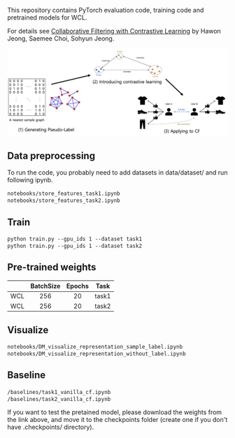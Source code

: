 This repository contains PyTorch evaluation code, training code and pretrained models for WCL.

For details see [Collaborative Filtering with Contrastive Learning](https://drive.google.com/file/d/13OCPVtxSA6A8jF4oOdLe79F-4jmC45UW/view?usp=share_link) by Hawon Jeong, Saemee Choi, Sohyun Jeong.

![WCL](img/framework.png)

## Data preprocessing
To run the code, you probably need to add datasets in data/dataset/ and run following ipynb.
```
notebooks/store_features_task1.ipynb
notebooks/store_features_task2.ipynb
```

## Train
```
python train.py --gpu_ids 1 --dataset task1
python train.py --gpu_ids 1 --dataset task2
```
## Pre-trained weights

|          | BatchSize | Epochs | Task  |
|----------|:----:|:---:|:---:|
|  WCL | 256 | 20  | task1 | [wcl_task1.pth]() |
|  WCL | 256 | 20  | task2 | [wcl_task2_pth]() |

## Visualize
```
notebooks/DM_visualize_representation_sample_label.ipynb
notebooks/DM_visualize_representation_without_label.ipynb
```

## Baseline
```
/baselines/task1_vanilla_cf.ipynb
/baselines/task2_vanilla_cf.ipynb
```
If you want to test the pretained model, please download the weights from the link above, and move it to the checkpoints folder (create one if you don't have .checkpoints/ directory).